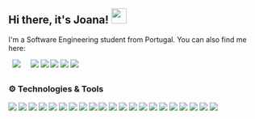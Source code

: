 ## Hi there, it's Joana! <img src="https://raw.githubusercontent.com/MartinHeinz/MartinHeinz/master/wave.gif" width="30px">

I'm a Software Engineering student from Portugal. You can also find me here: 

&nbsp; [![](https://img.shields.io/badge/my%20homepage-4F66B0.svg?style=for-the-badge)](https://joanafonsogomes.github.io/home/) &nbsp; &nbsp;
[![](https://img.shields.io/badge/LinkedIn-0077B5?style=for-the-badge&logo=linkedin&logoColor=white)](https://www.linkedin.com/in/joana-afonso-gomes-b130751ba/)
[![](https://img.shields.io/badge/Discord-7289DA?style=for-the-badge&logo=discord&logoColor=white)](https://discordapp.com/users/Regina%Phalange#7301)
[![](https://img.shields.io/badge/Facebook-1877F2?style=for-the-badge&logo=facebook&logoColor=white)](https://www.facebook.com/joaana.gomees/)
[![](https://img.shields.io/badge/Instagram-E4405F?style=for-the-badge&logo=instagram&logoColor=white)](https://www.instagram.com/joanafonsogomes/)
[![](https://img.shields.io/badge/Spotify-1ED760?&style=for-the-badge&logo=spotify&logoColor=white)](https://open.spotify.com/user/11186161559)

##

### :gear: Technologies & Tools
![](https://img.shields.io/badge/Linux-957DAD?style=for-the-badge&logo=linux&logoColor=white)
![](https://img.shields.io/badge/Windows-957DAD?style=for-the-badge&logo=windows&logoColor=white)
![](https://img.shields.io/badge/mac%20os-957DAD?style=for-the-badge&logo=macos&logoColor=white)
![](https://img.shields.io/badge/Visual%20Studio%20Code-6EB5FF.svg?style=for-the-badge&logo=visual-studio-code&logoColor=white)
![](https://img.shields.io/badge/IntelliJIDEA-6EB5FF.svg?style=for-the-badge&logo=intellij-idea&logoColor=white)
![](https://img.shields.io/badge/java-%2396A2FF.svg?style=for-the-badge&logo=java&logoColor=white)
![](https://img.shields.io/badge/python-96A2FF?style=for-the-badge&logo=python&logoColor=white)
![](https://img.shields.io/badge/javascript-%2396A2FF.svg?style=for-the-badge&logo=javascript&logoColor=white)
![](https://img.shields.io/badge/c-%2396A2FF.svg?style=for-the-badge&logo=c&logoColor=white)
![](https://img.shields.io/badge/c%23-%2396A2FF.svg?style=for-the-badge&logo=c-sharp&logoColor=white)
![](https://img.shields.io/badge/c++-%2396A2FF.svg?style=for-the-badge&logo=c%2B%2B&logoColor=white)
![](https://img.shields.io/badge/mysql-%23C29BA3.svg?style=for-the-badge&logo=mysql&logoColor=white)
![](https://img.shields.io/badge/MongoDB-%23C29BA3.svg?style=for-the-badge&logo=mongodb&logoColor=white)
![](https://img.shields.io/badge/docker-%23f2bd7.svg?style=for-the-badge&logo=docker&logoColor=white)
![](https://img.shields.io/badge/react-%239E7E8B.svg?style=for-the-badge&logo=react&logoColor=white)
![](https://img.shields.io/badge/Node.js-9E7E8B?style=for-the-badge&logo=node.js&logoColor=white)
![](https://img.shields.io/badge/numpy-%236e7b8f.svg?style=for-the-badge&logo=numpy&logoColor=white)
![](https://img.shields.io/badge/pandas-%236e7b8f.svg?style=for-the-badge&logo=pandas&logoColor=white)
![](https://img.shields.io/badge/Plotly-%236e7b8f.svg?style=for-the-badge&logo=plotly&logoColor=white)
![](https://img.shields.io/badge/scikit--learn-%236e7b8f.svg?style=for-the-badge&logo=scikit-learn&logoColor=white)
![](https://img.shields.io/badge/TensorFlow-%236e7b8f.svg?style=for-the-badge&logo=TensorFlow&logoColor=white)
